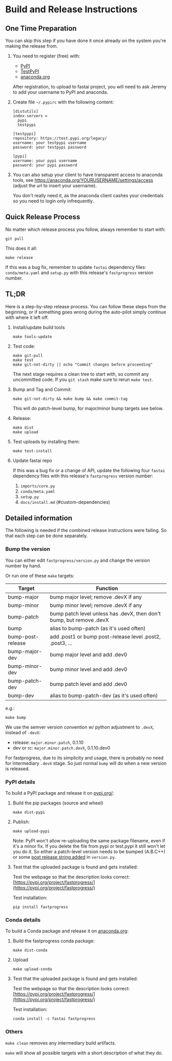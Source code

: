 # Build and Release Instructions



## One Time Preparation

You can skip this step if you have done it once already on the system you're making the release from.

1. You need to register (free) with:

    - [PyPI](https://pypi.org/account/register/)
    - [TestPyPI](https://test.pypi.org/account/register/)
    - [anaconda.org](https://anaconda.org/)

    After registration, to upload to fastai project, you will need to ask Jeremy to add your username to PyPI and anaconda.

2. Create file `~/.pypirc` with the following content:

    ```
    [distutils]
    index-servers =
      pypi
      testpypi

    [testpypi]
    repository: https://test.pypi.org/legacy/
    username: your testpypi username
    password: your testpypi password

    [pypi]
    username: your pypi username
    password: your pypi password
    ```

3. You can also setup your client to have transparent access to anaconda tools, see https://anaconda.org/YOURUSERNAME/settings/access (adjust the url to insert your username).

    You don't really need it, as the anaconda client cashes your credentials so you need to login only infrequently.





## Quick Release Process

No matter which release process you follow, always remember to start with:

```
git pull
```

This does it all:
```
make release
```

If this was a bug fix, remember to update `fastai` dependency files: `conda/meta.yaml` and `setup.py` with this release's `fastprogress` version number.

## TL;DR

Here is a step-by-step release process. You can follow these steps from the beginning, or if something goes wrong during the auto-pilot simply continue with where it left off.

1. Install/update build tools

   ```
   make tools-update
   ```

2. Test code:
   ```
   make git-pull
   make test
   make git-not-dirty || echo "Commit changes before proceeding"
   ```

   The next stage requires a clean tree to start with, so commit any uncommitted code. If you `git stash` make sure to rerun `make test`.

3. Bump and Tag and Commit:

   ```
   make git-not-dirty && make bump && make commit-tag
   ```

   This will do patch-level bump, for major/minor bump targets see below.

4. Release:

   ```
   make dist
   make upload
   ```

5. Test uploads by installing them:

   ```
   make test-install
   ```

6. Update fastai repo

   If this was a bug fix or a change of API, update the following four `fastai` dependency files with this release's `fastprogress` version number:
   1. `imports/core.py`
   2. `conda/meta.yaml`
   3. `setup.py`
   4. `docs/install.md` (#custom-dependencies)



## Detailed information

The following is needed if the combined release instructions were failing. So that each step can be done separately.


### Bump the version

You can either edit `fastprogress/version.py` and change the version number by hand.

Or run one of these `make` targets:

   Target            | Function
   ------------------| --------------------------------------------
   bump-major        | bump major level; remove .devX if any
   bump-minor        | bump minor level; remove .devX if any
   bump-patch        | bump patch level unless has .devX, then don't bump, but remove .devX
   bump              | alias to bump-patch (as it's used often)
   bump-post-release | add .post1 or bump post-release level .post2, .post3, ...
   bump-major-dev    | bump major level and add .dev0
   bump-minor-dev    | bump minor level and add .dev0
   bump-patch-dev    | bump patch level and add .dev0
   bump-dev          | alias to bump-patch-dev (as it's used often)

e.g.:

```
make bump
```

We use the semver version convention w/ python adjustment to `.devX`, instead of `-devX`:

* release: `major.minor.patch`, 0.1.10
* dev or rc: `major.minor.patch.devX`, 0.1.10.dev0

For fastprogress, due to its simplicity and usage, there is probably no need for intermediary `.devX` stage. So just normal `bump` will do when a new version is released.



### PyPI details

To build a PyPI package and release it on [pypi.org/](https://pypi.org/project/fastprogress/):

1. Build the pip packages (source and wheel)

   ```
   make dist-pypi
   ```

2. Publish:

   ```
   make upload-pypi
   ```

   Note: PyPI won't allow re-uploading the same package filename, even if it's a minor fix. If you delete the file from pypi or test.pypi it still won't let you do it. So either a patch-level version needs to be bumped (A.B.C++) or some [post release string added](https://www.python.org/dev/peps/pep-0440/#post-releases) in `version.py`.

3. Test that the uploaded package is found and gets installed:

   Test the webpage so that the description looks correct: [https://pypi.org/project/fastprogress/](https://pypi.org/project/fastprogress/)

   Test installation:

   ```
   pip install fastprogress
   ```



### Conda details

To build a Conda package and release it on [anaconda.org](https://anaconda.org/fastai/fastprogress):

1. Build the fastprogress conda package:

   ```
   make dist-conda

   ```

2. Upload

   ```
   make upload-conda

   ```

3. Test that the uploaded package is found and gets installed:

   Test the webpage so that the description looks correct: [https://pypi.org/project/fastprogress/](https://pypi.org/project/fastprogress/)

   Test installation:

   ```
   conda install -c fastai fastprogress
   ```

### Others

`make clean` removes any intermediary build artifacts.

`make` will show all possible targets with a short description of what they do.
